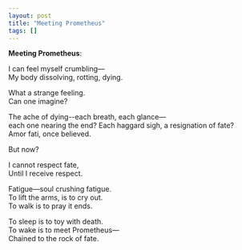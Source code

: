 ```yaml
---
layout: post
title: "Meeting Prometheus"
tags: []
---
```


**Meeting Prometheus**:

I can feel myself crumbling—  
My body dissolving, rotting, dying.

What a strange feeling.  
Can one imagine?

The ache of dying--each breath, each glance—  
each one nearing the end?
Each haggard sigh, a resignation of fate?  
Amor fati, once believed.

But now?

I cannot respect fate,  
Until I receive respect.

Fatigue—soul crushing fatigue.  
To lift the arms, is to cry out.  
To walk is to pray it ends.

To sleep is to toy with death.  
To wake is to meet Prometheus—  
Chained to the rock of fate.
